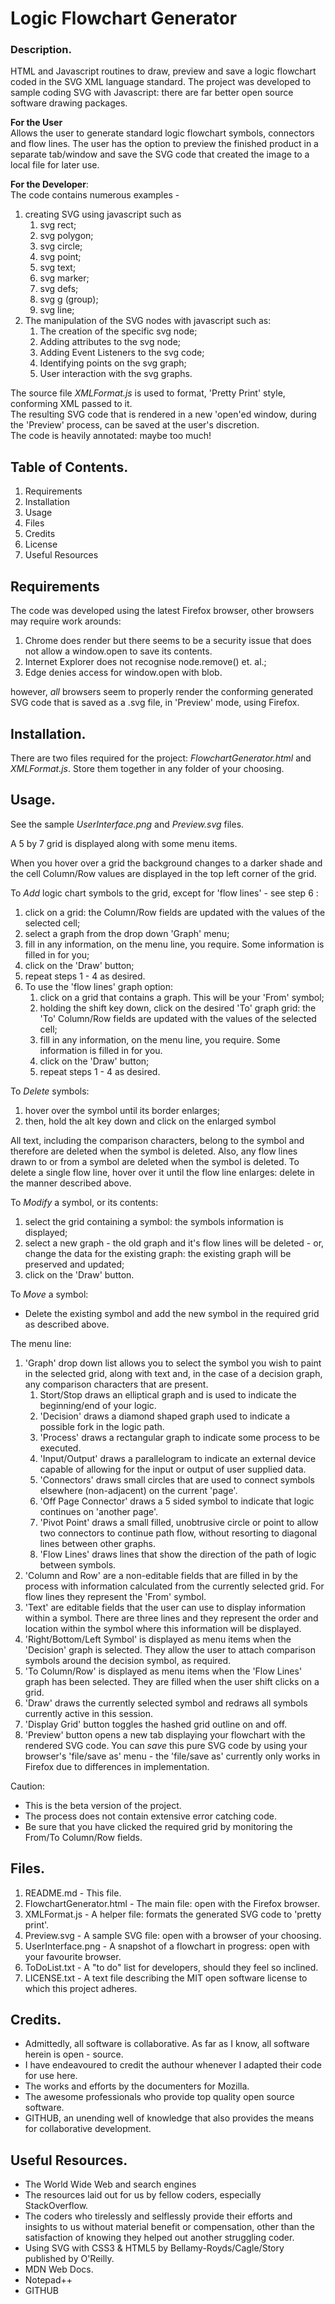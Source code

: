 # Logic Flowchart Generator

### Description.
HTML and Javascript routines to draw, preview and save a logic flowchart coded in the SVG XML language standard.  The project was developed to sample coding SVG with Javascript: there are far better open source software drawing packages.
	
**For the User**  
Allows the user to generate standard logic flowchart symbols, connectors and flow lines. The user has the option to preview the finished product in a separate tab/window and save the SVG code that created the image to a local file for later use.  

**For the Developer**:  
The code contains numerous examples -  

1. creating SVG using javascript such as
	1. svg rect;
	2. svg polygon;
	3. svg circle;
	4. svg point;
	5. svg text;
	6. svg marker;
	7. svg defs;
	8. svg g (group);
	9. svg line;
2. The manipulation of the SVG nodes with javascript such as:  
	1. The creation of the specific svg node;
	2. Adding attributes to the svg node;
	3. Adding Event Listeners to the svg code;
	4. Identifying points on the svg graph;
	5. User interaction with the svg graphs.  

The source file *XMLFormat.js* is used to format, 'Pretty Print' style, conforming XML passed to it.  
The resulting SVG code that is rendered in a new 'open'ed window, during the 'Preview' process, can be saved at the user's discretion.  
The code is heavily annotated: maybe too much!
		
## Table of Contents.  

1. Requirements
2. Installation
3. Usage
4. Files
5. Credits
6. License
7. Useful Resources

## Requirements  

The code was developed using the latest Firefox browser, other browsers may require work arounds:  
  
1. Chrome does render but there seems to be a security issue that does not allow a window.open to save its contents.
2. Internet Explorer does not recognise node.remove() et. al.;
3. Edge denies access for window.open with blob.  

however, *all* browsers seem to properly render the conforming generated SVG code that is saved as a .svg file, in 'Preview' mode, using Firefox.

## Installation.
There are two files required for the project: *FlowchartGenerator.html* and *XMLFormat.js*.
	Store them together in any folder of your choosing.
	
## Usage.  
See the sample *UserInterface.png* and *Preview.svg* files.  

A 5 by 7 grid is displayed along with some menu items.  

When you hover over a grid the background changes to a darker shade and the cell Column/Row values are displayed in the top left corner of the grid.  

To *Add* logic chart symbols to the grid, except for 'flow lines' - see step 6 : 
 
1. click on a grid: the Column/Row fields are updated with the values of the selected cell;
2. select a graph from the drop down 'Graph' menu;
3. fill in any information, on the menu line, you require. Some information is filled in for you;
4. click on the 'Draw' button;
5. repeat steps 1 - 4 as desired.
6. To use the 'flow lines' graph option:
	1. click on a grid that contains a graph. This will be your 'From' symbol;
	2. holding the shift key down, click on the desired 'To' graph grid: the 'To' Column/Row fields are updated with the values of the selected cell;
	3. fill in any information, on the menu line, you require. Some information is filled in for you.
	4. click on the 'Draw' button;
	5. repeat steps 1 - 4 as desired.  

To *Delete* symbols:  

1. hover over the symbol until its border enlarges;
2. then, hold the alt key down and click on the enlarged symbol  

All text, including the comparison characters, belong to the symbol and therefore are deleted when the symbol is deleted. Also, any flow lines drawn to or from a symbol are deleted when the symbol is deleted. To delete a single flow line, hover over it until the flow line enlarges: delete in the manner described above.  

To *Modify* a symbol, or its contents:  

1. select the grid containing a symbol: the symbols information is displayed;
2. select a new graph - the old graph and it's flow lines will be deleted - or, change the data for the existing graph: the existing graph will be preserved and updated;
3. click on the 'Draw' button.  

To *Move* a symbol:  

- Delete the existing symbol and add the new symbol in the required grid as described above.  
	
The menu line:  

1. 'Graph' drop down list allows you to select the symbol you wish to paint in the selected grid, along with text and, in the case of a decision graph, any comparison characters that are present.
	1. Stort/Stop draws an elliptical graph and is used to indicate the beginning/end of your logic.
	2. 'Decision' draws a diamond shaped graph used to indicate a possible fork in the logic path.
	3. 'Process' draws a rectangular graph to indicate some process to be executed.
	4. 'Input/Output' draws a parallelogram to indicate an external device capable of allowing for the input or output of user supplied data.
	5. 'Connectors' draws small circles that are used to connect symbols elsewhere (non-adjacent) on the current 'page'.
	6. 'Off Page Connector' draws a 5 sided symbol to indicate that logic continues on 'another page'.
	7. 'Pivot Point' draws a small filled, unobtrusive circle or point to allow two connectors to continue path flow, without resorting to diagonal lines between other graphs.
	8. 'Flow Lines' draws lines that show the direction of the path of logic between symbols.
2. 'Column and Row' are a non-editable fields that are filled in by the process with information calculated from the currently selected grid. For flow lines they represent the 'From' symbol.
3. 'Text' are editable fields that the user can use to display information within a symbol. There are three lines and they represent the order and location within the symbol where this information will be displayed.
4. 'Right/Bottom/Left Symbol' is displayed as menu items when the 'Decision' graph is selected. They allow the user to attach comparison symbols around the decision symbol, as required.
5. 'To Column/Row' is displayed as menu items when the 'Flow Lines' graph has been selected. They are filled when the user shift clicks on a grid.
6. 'Draw' draws the currently selected symbol and redraws all symbols currently active in this session.
7. 'Display Grid' button toggles the hashed grid outline on and off.
8. 'Preview' button opens a new tab displaying your flowchart with the rendered SVG code. You can *save* this pure SVG code by using your browser's 'file/save as' menu - the 'file/save as' currently only works in Firefox due to differences in implementation.  

Caution:  

- This is the beta version of the project.
- The process does not contain extensive error catching code.
- Be sure that you have clicked the required grid by monitoring the From/To Column/Row fields.

## Files.  
1. README.md	- This file.
2. FlowchartGenerator.html - The main file: open with the Firefox browser.
3. XMLFormat.js - A helper file: formats the generated SVG code to 'pretty print'.
4. Preview.svg - A sample SVG file: open with a browser of your choosing.
5. UserInterface.png - A snapshot of a flowchart in progress: open with your favourite browser.
6. ToDoList.txt - A "to do" list for developers, should they feel so inclined.
7. LICENSE.txt - A text file describing the MIT open software license to which this project adheres.
	
## Credits.
- Admittedly, all software is collaborative. As far as I know, all software herein is open - source. 
- I have endeavoured to credit the authour whenever I adapted their code for use here.
- The works and efforts by the documenters for Mozilla.
- The awesome professionals who provide top quality open source software.
- GITHUB, an unending well of knowledge that also provides the means for collaborative development.
	
## Useful Resources.
- The World Wide Web and search engines
- The resources laid out for us by fellow coders, especially StackOverflow.
- The coders who tirelessly and selflessly provide their efforts and insights to us without material benefit or compensation, other than the satisfaction of knowing they helped out another struggling coder.
- Using SVG with CSS3 & HTML5 by Bellamy-Royds/Cagle/Story published by O'Reilly.
- MDN Web Docs.
- Notepad++
- GITHUB